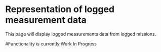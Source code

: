 # Representation of logged measurement data

This page will display logged measurements data from logged missions.

#Functionality is currently Work In Progress
